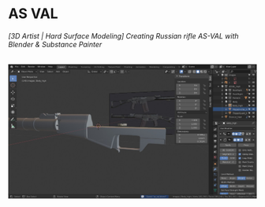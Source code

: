 # AS VAL
###### [3D Artist | Hard Surface Modeling] Creating Russian rifle AS-VAL with Blender &amp; Substance Painter

![preview](https://github.com/Iipal/-BLENDER-AS_VAL/blob/master/current_progress.jpg)
